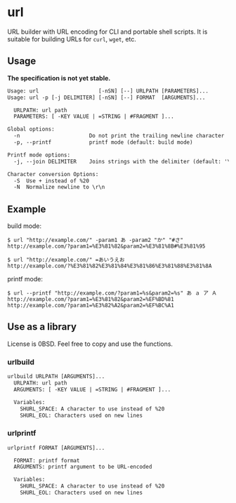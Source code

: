 # url

URL builder with URL encoding for CLI and portable shell scripts.
It is suitable for building URLs for `curl`, `wget`, etc.

## Usage

**The specification is not yet stable.**

```txt
Usage: url                   [-nSN] [--] URLPATH [PARAMETERS]...
Usage: url -p [-j DELIMITER] [-nSN] [--] FORMAT  [ARGUMENTS]...

  URLPATH: url path
  PARAMETERS: [ -KEY VALUE | =STRING | #FRAGMENT ]...

Global options:
  -n                      Do not print the trailing newline character
  -p, --printf            printf mode (default: build mode)

Printf mode options:
  -j, --join DELIMITER    Joins strings with the delimiter (default: '\n')

Character conversion Options:
  -S  Use + instead of %20
  -N  Normalize newline to \r\n
```

## Example

build mode:

```console
$ url "http://example.com/" -param1 あ -param2 "か" "#さ"
http://example.com/?param1=%E3%81%82&param2=%E3%81%8B#%E3%81%95

$ url "http://example.com/" =あいうえお
http://example.com/?%E3%81%82%E3%81%84%E3%81%86%E3%81%88%E3%81%8A
```

printf mode:

```console
$ url --printf "http://example.com/?param1=%s&param2=%s" あ ａ ア Ａ
http://example.com/?param1=%E3%81%82&param2=%EF%BD%81
http://example.com/?param1=%E3%82%A2&param2=%EF%BC%A1
```

## Use as a library

License is 0BSD. Feel free to copy and use the functions.

### urlbuild

```txt
urlbuild URLPATH [ARGUMENTS]...
  URLPATH: url path
  ARGUMENTS: [ -KEY VALUE | =STRING | #FRAGMENT ]...

  Variables:
    SHURL_SPACE: A character to use instead of %20
    SHURL_EOL: Characters used on new lines
```

### urlprintf

```txt
urlprintf FORMAT [ARGUMENTS]...

  FORMAT: printf format
  ARGUMENTS: printf argument to be URL-encoded

  Variables:
    SHURL_SPACE: A character to use instead of %20
    SHURL_EOL: Characters used on new lines
```
